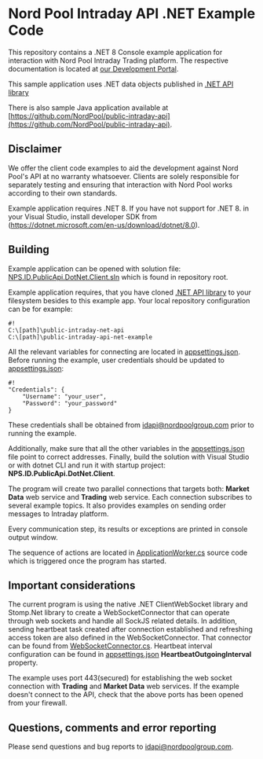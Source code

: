 # Nord Pool Intraday API .NET Example Code #

This repository contains a .NET 8 Console example application for interaction with Nord Pool Intraday Trading platform. The respective documentation is located at [our Development Portal](https://developers.nordpoolgroup.com/v1.0/docs/id-introduction). 

This sample application uses .NET data objects published in [.NET API library](https://github.com/NordPool/public-intraday-net-api)

There is also sample Java application available at [https://github.com/NordPool/public-intraday-api](https://github.com/NordPool/public-intraday-api). 

## Disclaimer ##

We offer the client code examples to aid the development against Nord Pool's API at no warranty whatsoever. Clients are solely responsible for separately testing and ensuring that interaction with Nord Pool works according to their own standards.

Example application requires .NET 8. If you have not support for .NET 8. in your Visual Studio, install developer SDK from (https://dotnet.microsoft.com/en-us/download/dotnet/8.0).


## Building ##

Example application can be opened with solution file: [NPS.ID.PublicApi.DotNet.Client.sln](NPS.ID.PublicApi.DotNet.Client.sln) which is found in repository root.

Example application requires, that you have cloned [.NET API library](https://github.com/NordPool/public-intraday-net-api) to your filesystem besides to this example app. Your local repository configuration can be for example:
```
#!
C:\[path]\public-intraday-net-api
C:\[path]\public-intraday-api-net-example
```
All the relevant variables for connecting are located in [appsettings.json](NPS.ID.PublicApi.DotNet.Client/appsettings.json). Before running the example, user credentials should be updated to [appsettings.json](NPS.ID.PublicApi.DotNet.Client/appsettings.json):
```
#!
"Credentials": {
    "Username": "your_user",
    "Password": "your_password"
}
```
These credentials shall be obtained from [idapi@nordpoolgroup.com](mailto:idapi@nordpoolgroup.com) prior to running the example.

Additionally, make sure that all the other variables in the [appsettings.json](NPS.ID.PublicApi.DotNet.Client/appsettings.json) file point to correct addresses.
Finally, build the solution with Visual Studio or with dotnet CLI and run it with startup project: **NPS.ID.PublicApi.DotNet.Client**.

The program will create two parallel connections that targets both: **Market Data** web service and **Trading** web service. 
Each connection subscribes to several example topics. It also provides examples on sending order messages to Intraday platform.

Every communication step, its results or exceptions are printed in console output window.

The sequence of actions are located in [ApplicationWorker.cs](NPS.ID.PublicApi.DotNet.Client/ApplicationWorker.cs) source code which is triggered once the program has started.

## Important considerations ##

The current program is using the native .NET ClientWebSocket library and Stomp.Net library to create a WebSocketConnector that can operate through web sockets and handle all SockJS related details. In addition, sending heartbeat task created after connection established and refreshing access token are also defined in the WebSocketConnector. That connector can be found from [WebSocketConnector.cs](NPS.ID.PublicApi.DotNet.Client/Connection/WebSocketConnector.cs). 
Heartbeat interval configuration can be found in [appsettings.json](NPS.ID.PublicApi.DotNet.Client/appsettings.json) **HeartbeatOutgoingInterval** property.

The example uses port 443(secured) for establishing the web socket connection with **Trading** and **Market Data** web services. 
If the example doesn't connect to the API, check that the above ports has been opened from your firewall.

## Questions, comments and error reporting ##

Please send questions and bug reports to [idapi@nordpoolgroup.com](mailto:idapi@nordpoolgroup.com).
